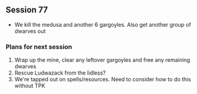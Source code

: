 ## Session 77
* We kill the medusa and another 6 gargoyles. Also get another group of dwarves out

### Plans for next session
1. Wrap up the mine, clear any leftover gargoyles and free any remaining dwarves
2. Rescue Ludwazack from the lidless?
  1. We're tapped out on spells/resources. Need to consider how to do this without TPK